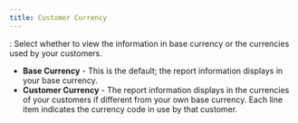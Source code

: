 ```yaml
---
title: Customer Currency
---
```

: Select whether to view the information in base currency  or the currencies used by your customers.

- **Base 
 Currency** - This is the default; the report information displays  in your base currency.
- **Customer 
 Currency** - The report information displays in the currencies of  your customers if different from your own base currency. Each line item  indicates the currency code in use by that customer.

